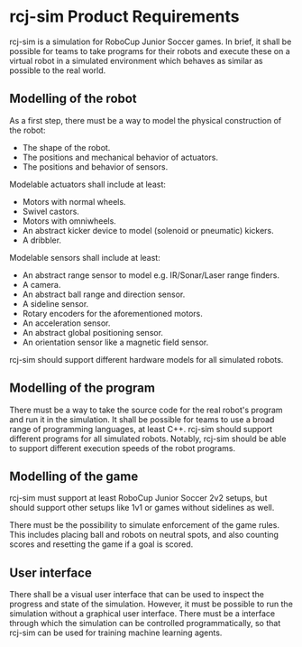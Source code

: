 # rcj-sim Product Requirements
rcj-sim is a simulation for RoboCup Junior Soccer games.
In brief, it shall be possible for teams to take programs for their
robots and execute these on a virtual robot in a simulated environment
which behaves as similar as possible to the real world.

## Modelling of the robot
As a first step, there must be a way to model the physical construction of
the robot:

- The shape of the robot.
- The positions and mechanical behavior of actuators.
- The positions and behavior of sensors.

Modelable actuators shall include at least:

- Motors with normal wheels.
- Swivel castors.
- Motors with omniwheels.
- An abstract kicker device to model (solenoid or pneumatic) kickers.
- A dribbler.

Modelable sensors shall include at least:

- An abstract range sensor to model e.g. IR/Sonar/Laser range finders.
- A camera.
- An abstract ball range and direction sensor.
- A sideline sensor.
- Rotary encoders for the aforementioned motors.
- An acceleration sensor.
- An abstract global positioning sensor.
- An orientation sensor like a magnetic field sensor.

rcj-sim should support different hardware models for all simulated robots.

## Modelling of the program
There must be a way to take the source code for the real robot's program
and run it in the simulation.
It shall be possible for teams to use a broad range of programming
languages, at least C++.
rcj-sim should support different programs for all simulated robots.
Notably, rcj-sim should be able to support different execution speeds of
the robot programs.

## Modelling of the game
rcj-sim must support at least RoboCup Junior Soccer 2v2 setups, but should
support other setups like 1v1 or games without sidelines as well.

There must be the possibility to simulate enforcement of the game rules.
This includes placing ball and robots on neutral spots, and also counting
scores and resetting the game if a goal is scored.

## User interface
There shall be a visual user interface that can be used to inspect the
progress and state of the simulation.
However, it must be possible to run the simulation without a graphical user
interface.
There must be a interface through which the simulation can be controlled
programmatically, so that rcj-sim can be used for training machine
learning agents.

